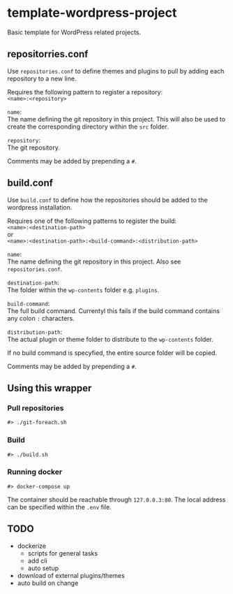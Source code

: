 # template-wordpress-project
Basic template for WordPress related projects.

## repositorries.conf
Use `repositories.conf` to define themes and plugins to pull by adding each repository to a new line.

Requires the following pattern to register a repository:\
`<name>:<repository>`

`name`:\
The name defining the git repository in this project.
This will also be used to create the corresponding directory within the `src` folder.

`repository`:\
The git repository.

Comments may be added by prepending a `#`.

## build.conf
Use `build.conf` to define how the repositories should be added to the wordpress installation.

Requires one of the following patterns to register the build:\
`<name>:<destination-path>`\
or\
`<name>:<destination-path>:<build-command>:<distribution-path>`

`name`:\
The name defining the git repository in this project. Also see `repositories.conf`.

`destination-path`:\
The folder within the `wp-contents` folder e.g. `plugins`.

`build-command`:\
The full build command. Currentyl this fails if the build command contains any colon `:` characters.

`distribution-path`:\
The actual plugin or theme folder to distribute to the `wp-contents` folder.

If no build command is specyfied, the entire source folder will be copied.

Comments may be added by prepending a `#`.

## Using this wrapper
### Pull repositories
```
#> ./git-foreach.sh
```
### Build
```
#> ./build.sh
```
### Running docker
```
#> docker-compose up
```
The container should be reachable through `127.0.0.3:80`. The local address can be specified within the `.env` file.

## TODO
- dockerize
  - scripts for general tasks
  - add cli
  - auto setup
- download of external plugins/themes
- auto build on change